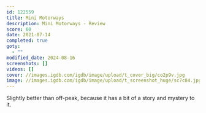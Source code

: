 ```yaml
---
id: 122559
title: Mini Motorways
description: Mini Motorways - Review
score: 60
date: 2021-07-14
completed: true
goty:
  - ""
modified_date: 2024-08-16
screenshots: []
videos: []
cover: //images.igdb.com/igdb/image/upload/t_cover_big/co2p9v.jpg
image: //images.igdb.com/igdb/image/upload/t_screenshot_huge/sc7c84.jpg
---
```

Slightly better than off-peak, because it has a bit of a story and mystery to it.